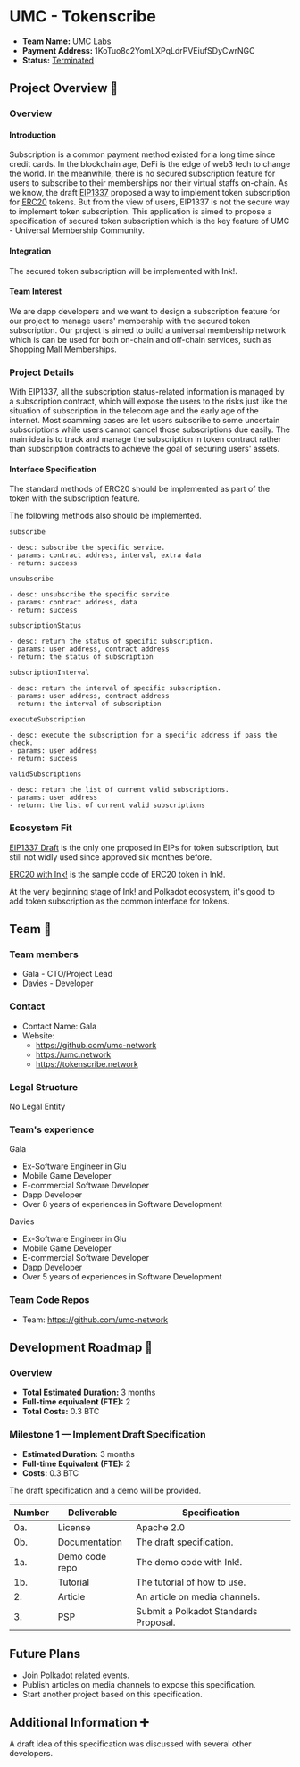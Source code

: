 # UMC - Tokenscribe

* **Team Name:** UMC Labs
* **Payment Address:** 1KoTuo8c2YomLXPqLdrPVEiufSDyCwrNGC
* **Status:** [Terminated](https://github.com/w3f/Open-Grants-Program/pull/179#issuecomment-874249680)

## Project Overview :page_facing_up: 

### Overview

#### Introduction

Subscription is a common payment method existed for a long time since credit cards. In the blockchain age, DeFi is the edge of web3 tech to change the world. In the meanwhile, there is no secured subscription feature for users to subscribe to their memberships nor their virtual staffs on-chain.
As we know, the draft [EIP1337](https://github.com/ethereum/EIPs/blob/master/EIPS/eip-1337.md)  proposed a way to implement token subscription for [ERC20](https://github.com/ethereum/EIPs/blob/master/EIPS/eip-20.md)  tokens. But from the view of users, EIP1337 is not the secure way to implement token subscription.
This application is aimed to propose a specification of secured token subscription which is the key feature of UMC - Universal Membership Community.

#### Integration

The secured token subscription will be implemented with Ink!.

#### Team Interest

We are dapp developers and we want to design a subscription feature for our project to manage users' membership with the secured token subscription. Our project is aimed to build a universal membership network which is can be used for both on-chain and off-chain services, such as Shopping Mall Memberships.

### Project Details 

With EIP1337, all the subscription status-related information is managed by a subscription contract, which will expose the users to the risks just like the situation of subscription in the telecom age and the early age of the internet. Most scamming cases are let users subscribe to some uncertain subscriptions while users cannot cancel those subscriptions due easily.
The main idea is to track and manage the subscription in token contract rather than subscription contracts to achieve the goal of securing users' assets. 


#### Interface Specification

The standard methods of ERC20 should be implemented as part of the token with the subscription feature.

The following methods also should be implemented.

```
subscribe

- desc: subscribe the specific service.
- params: contract address, interval, extra data
- return: success
```

```
unsubscribe

- desc: unsubscribe the specific service.
- params: contract address, data
- return: success
```

```
subscriptionStatus

- desc: return the status of specific subscription.
- params: user address, contract address
- return: the status of subscription
```

```
subscriptionInterval

- desc: return the interval of specific subscription.
- params: user address, contract address
- return: the interval of subscription
```

```
executeSubscription

- desc: execute the subscription for a specific address if pass the check.
- params: user address
- return: success
```

```
validSubscriptions

- desc: return the list of current valid subscriptions.
- params: user address
- return: the list of current valid subscriptions
```

### Ecosystem Fit 

[EIP1337 Draft](https://github.com/ethereum/EIPs/blob/master/EIPS/eip-1337.md) is the only one proposed in EIPs for token subscription, but still not widly used since approved six monthes before.

[ERC20 with Ink!](https://github.com/paritytech/ink/blob/master/examples/erc20/lib.rs) is the sample code of ERC20 token in Ink!.

At the very beginning stage of Ink! and Polkadot ecosystem, it's good to add token subscription as the common interface for tokens.

## Team :busts_in_silhouette:

### Team members

* Gala - CTO/Project Lead  
* Davies - Developer  

### Contact
- Contact Name: Gala
- Website: 
  - https://github.com/umc-network
  - https://umc.network 
  - https://tokenscribe.network

### Legal Structure 
No Legal Entity

### Team's experience

Gala   
   -  Ex-Software Engineer in Glu  
   -  Mobile Game Developer  
   -  E-commercial Software Developer
   -  Dapp Developer  
   -  Over 8 years of experiences in Software Development

Davies  
   -  Ex-Software Engineer in Glu 
   -  Mobile Game Developer  
   -  E-commercial Software Developer
   -  Dapp Developer  
   -  Over 5 years of experiences in Software Development

### Team Code Repos
* Team: https://github.com/umc-network

## Development Roadmap :nut_and_bolt: 
### Overview
* **Total Estimated Duration:** 3 months
* **Full-time equivalent (FTE):** 2
* **Total Costs:** 0.3 BTC

### Milestone 1 — Implement Draft Specification 
* **Estimated Duration:** 3 months
* **Full-time Equivalent (FTE):** 2
* **Costs:** 0.3 BTC 

The draft specification and a demo will be provided.

| Number | Deliverable | Specification |
| ------------- | ------------- | ------------- |
| 0a. | License | Apache 2.0 |
| 0b. | Documentation | The draft specification. |
| 1a. | Demo code repo | The demo code with Ink!. |
| 1b. | Tutorial | The tutorial of how to use. |
| 2. | Article | An article on media channels. |
| 3. | PSP | Submit a Polkadot Standards Proposal. |

## Future Plans

* Join Polkadot related events.  
* Publish articles on media channels to expose this specification.  
* Start another project based on this specification.  

## Additional Information :heavy_plus_sign: 

A draft idea of this specification was discussed with several other developers.
